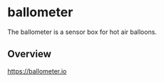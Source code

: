 # ballometer
The ballometer is a sensor box for hot air balloons.

## Overview

https://ballometer.io
